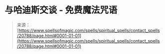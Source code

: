 <!--yml

category: 未分类

date: 2024-06-12 19:03:53

-->

# 与哈迪斯交谈 - 免费魔法咒语

> 来源：[https://www.spellsofmagic.com/spells/spiritual_spells/contact_spells/20788/page.html#0001-01-01](https://www.spellsofmagic.com/spells/spiritual_spells/contact_spells/20788/page.html#0001-01-01)

